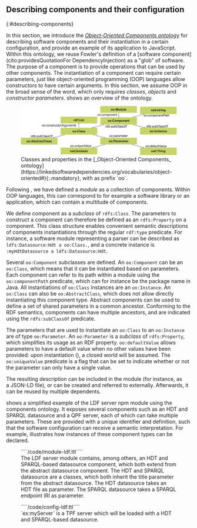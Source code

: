 ## Describing components and their configuration
{:#describing-components}

In this section, we introduce the [_Object-Oriented Components ontology_](https://linkedsoftwaredependencies.org/vocabularies/object-oriented)
for describing software components and their instantiation in a certain configuration,
and provide an example of its application to JavaScript.
Within this ontology,
we reuse Fowler's definition of a [software component](cito:providesQuotationFor DependencyInjection) as a "glob" of software.
The purpose of a component is to provide operations that can be used by other components.
The instantiation of a component can require certain parameters,
just like object-oriented programming (OOP) languages allow constructors to have certain arguments.
In this section, we assume OOP in the broad sense of the word, which only requires _classes_, _objects_ and _constructor parameters_.
[](#voc-oo-diagram) shows an overview of the ontology.

<figure id="voc-oo-diagram">
<img src="voc-oo-diagram.svg" alt="[Object-Oriented Components ontology diagram]">
<figcaption markdown="block">
Classes and properties in the [_Object-Oriented Components_ ontology](https://linkedsoftwaredependencies.org/vocabularies/object-oriented#){:.mandatory},
with as prefix `oo`.
</figcaption>
</figure>

Following [](#describing-modules), we have defined a _module_ as a collection of components.
Within OOP languages, this can correspond to for example a software library or an application,
which can contain a multitude of components.

We define component as a _subclass_ of `rdfs:Class`.
The parameters to construct a component can therefore be defined as an `rdfs:Property` on a component.
This class structure enables convenient semantic descriptions of components instantiations
through the regular `rdf:type` predicate.
For instance,
a software module representing a parser
can be described as
`ldfs:Datasource:Hdt a oo:Class.`,
and a concrete instance is
`:myHdtDatasource a ldfs:Datasource:Hdt`.


Several `oo:Component` subclasses are defined.
An `oo:Component` can be an `oo:Class`, which means that it can be instantiated based on parameters.
Each component can refer to its path within a module using the `oo:componentPath` predicate,
which can for instance be the package name in Java.
All instantiations of `oo:Class` instances are an `oo:Instance`.
An `oo:Class` can also be `oo:AbstractClass`, which does not allow directly instantiating this component type.
Abstract components can be used to define a set of shared parameters in a common ancestor.
Conforming to the RDF semantics, components can have multiple ancestors, and are indicated using the `rdfs:subClassOf` predicate.

The parameters that are used to instantiate an `oo:Class` to an `oo:Instance` are of type `oo:Parameter`.
An `oo:Parameter` is a _subclass_ of `rdfs:Property`, which simplifies its usage as an RDF property.
`oo:defaultValue` allows parameters to have a default value when no other values have been provided:
upon instantiation ([](#instantiating)),
a closed world will be assumed.
The `oo:uniqueValue` predicate is a flag that can be set to indicate whether or not the parameter can only have a single value.

The resulting description can be included in the module
(for instance, as a JSON-LD file),
or can be created and referred to externally.
Afterwards, it can be reused by multiple dependents.

[](#module-ldf) shows a simplified example of the LDF server npm module using the components ontology.
It exposes several components such as an HDT and SPARQL datasource and a QPF server,
each of which can take multiple parameters.
These are provided with a unique identifier and definition,
such that the software configuration can receive a semantic interpretation.
For example,
[](#config-ldf) illustrates how instances of these component types can be declared.

<figure id="module-ldf" class="listing">
````/code/module-ldf.ttl````
<figcaption markdown="block">
The LDF server module contains, among others, an HDT and SPARQL-based datasource component, which both extend from the abstract datasource component.
The HDT and SPARQL datasource are a classes, which both inherit the title parameter from the abstract datasource.
The HDT datasource takes an HDT file as parameter.
The SPARQL datasource takes a SPARQL endpoint IRI as parameter.
</figcaption>
</figure>

<figure id="config-ldf" class="listing">
````/code/config-ldf.ttl````
<figcaption markdown="block">
`ex:myServer` is a TPF server which will be loaded with a HDT and SPARQL-based datasource.
</figcaption>
</figure>
